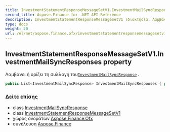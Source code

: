 ```yaml
---
title: InvestmentStatementResponseMessageSetV1.InvestmentMailSyncResponses
second_title: Aspose.Finance for .NET API Reference
description: InvestmentStatementResponseMessageSetV1 ιδιοκτησία. Λαμβάνει ή ορίζει τη συλλογή τουInvestmentMailSyncResponse .
type: docs
weight: 20
url: /el/net/aspose.finance.ofx/investmentstatementresponsemessagesetv1/investmentmailsyncresponses/
---
```

## InvestmentStatementResponseMessageSetV1.InvestmentMailSyncResponses property

Λαμβάνει ή ορίζει τη συλλογή του[`InvestmentMailSyncResponse`](../../../aspose.finance.ofx.investment/investmentmailsyncresponse/) .

```csharp
public List<InvestmentMailSyncResponse> InvestmentMailSyncResponses { get; set; }
```

### Δείτε επίσης

* class [InvestmentMailSyncResponse](../../../aspose.finance.ofx.investment/investmentmailsyncresponse/)
* class [InvestmentStatementResponseMessageSetV1](../)
* χώρος ονομάτων [Aspose.Finance.Ofx](../../investmentstatementresponsemessagesetv1/)
* συνέλευση [Aspose.Finance](../../../)


